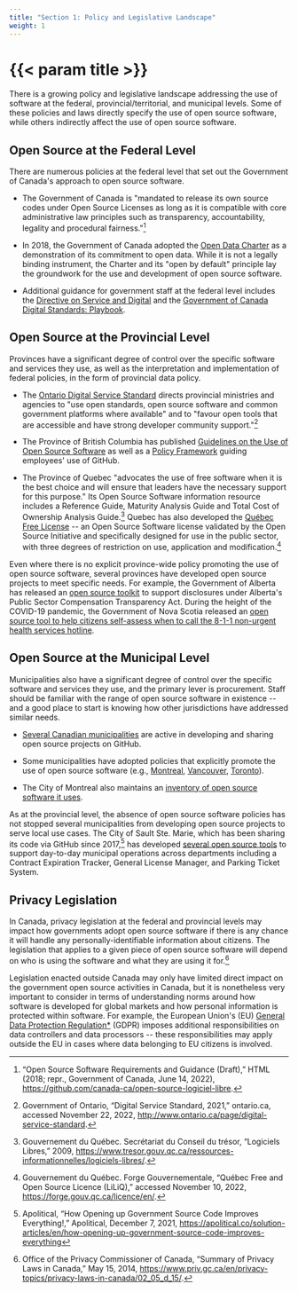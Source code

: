 ```yaml
---
title: "Section 1: Policy and Legislative Landscape"
weight: 1
---
```


# {{< param title >}}

There is a growing policy and legislative landscape addressing the use of software at the federal, provincial/territorial, and municipal levels. Some of these policies and laws directly specify the use of open source software, while others indirectly affect the use of open source software.

## Open Source at the Federal Level

There are numerous policies at the federal level that set out the Government of Canada's approach to open source software.

- The Government of Canada is "mandated to release its own source codes under Open Source Licenses as long as it is compatible with core administrative law principles such as transparency, accountability, legality and procedural fairness."[^4]

- In 2018, the Government of Canada adopted the [Open Data Charter](https://opendatacharter.net/principles/) as a demonstration of its commitment to open data. While it is not a legally binding instrument, the Charter and its "open by default" principle lay the groundwork for the use and development of open source software.

- Additional guidance for government staff at the federal level includes the [Directive on Service and Digital](https://www.tbs-sct.canada.ca/pol/doc-eng.aspx?id=32601) and the [Government of Canada Digital Standards: Playbook](https://www.canada.ca/en/government/system/digital-government/government-canada-digital-standards.html).

## Open Source at the Provincial Level

Provinces have a significant degree of control over the specific software and services they use, as well as the interpretation and implementation of federal policies, in the form of provincial data policy.

- The [Ontario Digital Service Standard](https://www.ontario.ca/page/digital-service-standard) directs provincial ministries and agencies to \"use open standards, open source software and common government platforms where available" and to \"favour open tools that are accessible and have strong developer community support."[^5]

- The Province of British Columbia has published [Guidelines on the Use of Open Source Software](https://www2.gov.bc.ca/assets/gov/government/services-for-government-and-broader-public-sector/information-technology-services/standards-files/1_02-v1_0-guidelines_on_the_use_of_open_source_software.pdf) as well as a [Policy Framework](https://github.com/bcgov/BC-Policy-Framework-For-GitHub) guiding employees' use of GitHub.

- The Province of Quebec "advocates the use of free software when it is the best choice and will ensure that leaders have the necessary support for this purpose." Its Open Source Software information resource includes a Reference Guide, Maturity Analysis Guide and Total Cost of Ownership Analysis Guide.[^6] Quebec has also developed the [Québec Free License](https://forge.gouv.qc.ca/licence/en/) -- an Open Source Software license validated by the Open Source Initiative and specifically designed for use in the public sector, with three degrees of restriction on use, application and modification.[^7]

Even where there is no explicit province-wide policy promoting the use of open source software, several provinces have developed open source projects to meet specific needs. For example, the Government of Alberta has released an [open source toolkit](https://github.com/abgov/ab-compensation-transparency-toolkit) to support disclosures under Alberta\'s Public Sector Compensation Transparency Act. During the height of the COVID-19 pandemic, the Government of Nova Scotia released an [open source tool to help citizens self-assess when to call the 8-1-1 non-urgent health services hotline](https://github.com/Nova-Scotia-Digital-Service/when-to-call-811).

## Open Source at the Municipal Level

Municipalities also have a significant degree of control over the specific software and services they use, and the primary lever is procurement. Staff should be familiar with the range of open source software in existence -- and a good place to start is knowing how other jurisdictions have addressed similar needs.

- [Several Canadian municipalities](https://cityssm.github.io/municipal-github-rankings/) are active in developing and sharing open source projects on GitHub.

- Some municipalities have adopted policies that explicitly promote the use of open source software (e.g., [Montreal](https://github.com/VilledeMontreal/politique-libre/blob/master/Politique/PolitiqueDuLibre.md#english-version), [Vancouver](https://council.vancouver.ca/20090521/documents/csb5.pdf), [Toronto](https://www.toronto.ca/wp-content/uploads/2022/03/9728-DISFAcc2.pdf)).

- The City of Montreal also maintains an [inventory of open source software it uses](https://donnees.montreal.ca/ville-de-montreal/solutions-en-logiciels-libres).

As at the provincial level, the absence of open source software policies has not stopped several municipalities from developing open source projects to serve local use cases. The City of Sault Ste. Marie, which has been sharing its code via GitHub since 2017,[^8] has developed [several open source tools](https://cityssm.github.io/) to support day-to-day municipal operations across departments including a Contract Expiration Tracker, General License Manager, and Parking Ticket System.

## Privacy Legislation

In Canada, privacy legislation at the federal and provincial levels may impact how governments adopt open source software if there is any chance it will handle any personally-identifiable information about citizens. The legislation that applies to a given piece of open source software will depend on who is using the software and what they are using it for.[^9]

Legislation enacted outside Canada may only have limited direct impact on the government open source activities in Canada, but it is nonetheless very important to consider in terms of understanding norms around how software is developed for global markets and how personal information is protected within software. For example, the European Union's (EU) [General Data Protection Regulation*](https://gdpr-info.eu/) (GDPR) imposes additional responsibilities on data controllers and data processors -- these responsibilities may apply outside the EU in cases where data belonging to EU citizens is involved.

[^4]: “Open Source Software Requirements and Guidance (Draft),” HTML (2018; repr., Government of Canada, June 14, 2022), https://github.com/canada-ca/open-source-logiciel-libre.

[^5]: Government of Ontario, “Digital Service Standard, 2021,” ontario.ca, accessed November 22, 2022, http://www.ontario.ca/page/digital-service-standard.

[^6]: Gouvernement du Québec. Secrétariat du Conseil du trésor, “Logiciels Libres,” 2009, https://www.tresor.gouv.qc.ca/ressources-informationnelles/logiciels-libres/.

[^7]: Gouvernement du Québec. Forge Gouvernementale, “Québec Free and Open Source Licence (LiLiQ),” accessed November 10, 2022, https://forge.gouv.qc.ca/licence/en/.

[^8]: Apolitical, “How Opening up Government Source Code Improves Everything!,” Apolitical, December 7, 2021, https://apolitical.co/solution-articles/en/how-opening-up-government-source-code-improves-everything

[^9]: Office of the Privacy Commissioner of Canada, “Summary of Privacy Laws in Canada,” May 15, 2014, https://www.priv.gc.ca/en/privacy-topics/privacy-laws-in-canada/02_05_d_15/.
